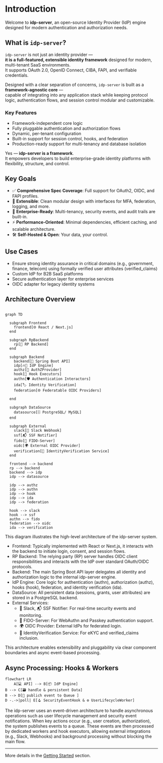 # Introduction

Welcome to **idp-server**, an open-source Identity Provider (IdP) engine designed for modern authentication and authorization needs.

## What is `idp-server`?

`idp-server` is not just an identity provider —  
**it is a full-featured, extensible identity framework** designed for modern, multi-tenant SaaS environments.  
It supports OAuth 2.0, OpenID Connect, CIBA, FAPI, and verifiable credentials.

Designed with a clear separation of concerns, `idp-server` is built as a **framework-agnostic core** —  
capable of integrating into any application stack while keeping protocol logic, authentication flows, and session control modular and customizable.

### Key Features
- Framework-independent core logic
- Fully pluggable authentication and authorization flows
- Dynamic, per-tenant configuration
- Built-in support for session control, hooks, and federation
- Production-ready support for multi-tenancy and database isolation

Yes — **idp-server is a framework**.  
It empowers developers to build enterprise-grade identity platforms with flexibility, structure, and control.


## Key Goals

- ✅ **Comprehensive Spec Coverage**: Full support for OAuth2, OIDC, and FAPI profiles.
- 🔌 **Extensible**: Clean modular design with interfaces for MFA, federation, logging, and more.
- 🏢 **Enterprise-Ready**: Multi-tenancy, security events, and audit trails are built-in.
- ⚡ **Performance-Oriented**: Minimal dependencies, efficient caching, and scalable architecture.
- 🛠️ **Self-Hosted & Open**: Your data, your control.

## Use Cases

- Ensure strong identity assurance in critical domains (e.g., government, finance, telecom) using formally verified user attributes (verified_claims)
- Custom IdP for B2B SaaS platforms
- Secure authentication layer for enterprise services
- OIDC adapter for legacy identity systems

## Architecture Overview


```mermaid

graph TD

  subgraph Frontend
    frontend[🌐 React / Next.js]
  end

  subgraph RpBackend
    rp[🎯 RP Backend]
  end

  subgraph Backend
    backend[🔧 Spring Boot API]
    idp[🔥🚀 IdP Engine]
    authz[🔐 AuthZProvider]
    hook[📡 Hook Executors]
    authn[🛡️ Authentication Interactors]
    ida[🏷️ Identity Verification]
    federation[🌐 Federatable OIDC Providers]
    
  end
  
  subgraph DataSource
    datasource[🗄 PostgreSQL/ MySQL]
  end

  subgraph External
    slack[🔔 Slack Webhook]
    ssf[📬 SSF Notifier]
    fido[🔐 FIDO-Server]
    oidc[🌍 External OIDC Provider]
    verification[🌟 IdentityVerification Service]
  end

  frontend --> backend
  rp --> backend
  backend --> idp
  idp --> datasource

  idp --> authz
  idp --> authn
  idp --> hook
  idp --> ida
  idp --> federation

  hook --> slack
  hook --> ssf
  authn --> fido
  federation --> oidc
  ida --> verification
```
This diagram illustrates the high-level architecture of the idp-server system.

* Frontend: Typically implemented with React or Next.js, it interacts with the backend to initiate login, consent, and session flows.
* RP Backend: The relying party (RP) server handles OIDC client responsibilities and interacts with the IdP over standard OAuth/OIDC protocols.
* Backend: The main Spring Boot API layer delegates all identity and authorization logic to the internal idp-server engine.
* IdP Engine: Core logic for authentication (authn), authorization (authz), hooks (hook), federation, and identity verification (ida).
* DataSource: All persistent data (sessions, grants, user attributes) are stored in a PostgreSQL backend.
* External Services:
  * 🔔 Slack, 📬 SSF Notifier: For real-time security events and monitoring.
  * 🔐 FIDO-Server: For WebAuthn and Passkey authentication support.
  * 🌍 OIDC Provider: External IdPs for federated login.
  * 🌟 IdentityVerification Service: For eKYC and verified_claims inclusion.

This architecture enables extensibility and pluggability via clear component boundaries and async event-based processing.


## Async Processing: Hooks & Workers


```mermaid
flowchart LR
    A[💻 API] --> B[📦 IdP Engine]
B --> C[🗃️ handle & persistent Data]
B --> D[📢 publich event to Queue ]
D -.->|poll| E[🪝 SecurityEventHook & ⚙️ UserLifecycleWorker]

```

The idp-server uses an event-driven architecture to handle asynchronous operations such as user lifecycle management and security event notifications.
When key actions occur (e.g., user creation, authorization), the system publishes events to a queue. These events are then processed by dedicated workers and hook executors, allowing external integrations (e.g., Slack, Webhooks) and background processing without blocking the main flow.

---

More details in the [Getting Started](../getting-started/index.md) section.
